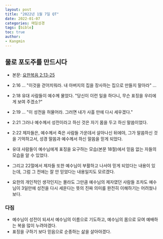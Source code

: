 ```yaml
---
layout: post
title: "2022년 1월 7일 QT"
date: 2022-01-07
categories: 매일성경
tags: [bible]
toc: true
author:
- Kangmin
---
```


## 물로 포도주를 만드시다
- 본문: [요한복음 2:13-25](https://www.bskorea.or.kr/bible/korbibReadpage.php?version=SAENEW&book=jhn&chap=2&sec=13&cVersion=&fontSize=15px&fontWeight=normal#focus)
- 2:16 ... "이것을 걷어치워라. 내 아버지의 집을 장사하는 집으로 만들지 말아라" ...
- 2:18 유대 사람들이 예수께 물었다. "당신이 이런 일을 하다니, 무슨 표징을 우리에게 보여 주겠소?"
- 2:19 ... "이 성전을 허물어라. 그러면 내가 사흘 만에 다시 세우겠다."
- 2:21 그러나 예수께서 성전이라고 하신 것은 자기 몸을 두고 하신 말씀이었다.
- 2:22 제자들은, 예수께서 죽은 사람들 가운데서 살아나신 뒤에야, 그가 말씀하신 것을 기억하고서, 성경 말씀과 예수께서 하신 말씀을 믿게 되었다.

- 유대 사람들이 예수님에게 표징을 요구하는 모습(본문 18절)에서 믿음 없는 자들의 모습을 알 수 있었다.
- 그리고 22절에서 제자들 또한 예수님이 부활하고 나서야 믿게 되었다는 내용이 있는데, 그럼 그 전에는 잘 안 믿었다는 내용일지도 모르겠다.
- 요한의 개인적인 생각인지는 몰라도 그만큼 예수님의 제자였던 사람들 조차도 예수님이 3일만에 성전을 다시 세운다는 뜻의 진짜 의미를 완전히 이해하기는 어려웠나보다.

### 다짐
- 예수님이 성전이 되셔서 예수님의 이름으로 기도하고, 예수님의 몸으로 모여 예배하는 복을 많이 누려야겠다.
- 표징을 구하기 보다 믿음으로 순종하는 삶을 살아야겠다.
